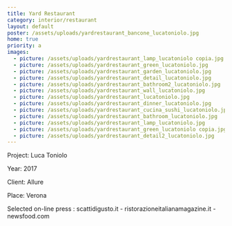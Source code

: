 ```yaml
---
title: Yard Restaurant
category: interior/restaurant
layout: default
poster: /assets/uploads/yardrestaurant_bancone_lucatoniolo.jpg
home: true
priority: a
images:
  - picture: /assets/uploads/yardrestaurant_lamp_lucatoniolo copia.jpg
  - picture: /assets/uploads/yardrestaurant_green_lucatoniolo.jpg
  - picture: /assets/uploads/yardrestaurant_garden_lucatoniolo.jpg
  - picture: /assets/uploads/yardrestaurant_detail_lucatoniolo.jpg
  - picture: /assets/uploads/yardrestaurant_bathroom2_lucatoniolo.jpg
  - picture: /assets/uploads/yardrestaurant_wall_lucatoniolo.jpg
  - picture: /assets/uploads/yardrestaurant_lucatoniolo.jpg
  - picture: /assets/uploads/yardrestaurant_dinner_lucatoniolo.jpg
  - picture: /assets/uploads/yardrestaurant_cucina_sushi_lucatoniolo.jpg
  - picture: /assets/uploads/yardrestaurant_bathroom_lucatoniolo.jpg
  - picture: /assets/uploads/yardrestaurant_lamp_lucatoniolo.jpg
  - picture: /assets/uploads/yardrestaurant_green_lucatoniolo copia.jpg
  - picture: /assets/uploads/yardrestaurant_detail2_lucatoniolo.jpg
---
```

Project: Luca Toniolo

Year: 2017

Client: Allure

Place: Verona

Selected on-line press : scattidigusto.it - ristorazioneitalianamagazine.it - newsfood.com
